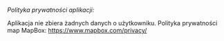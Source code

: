 *Polityka prywatności aplikacji:*

Aplikacja nie zbiera żadnych danych o użytkowniku.
Polityka prywatności map MapBox: https://www.mapbox.com/privacy/
